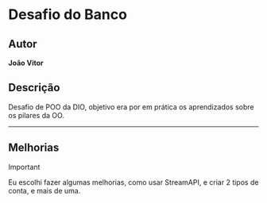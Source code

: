 
# Desafio do Banco

## Autor
**João Vitor**

## Descrição
Desafio de POO da DIO, objetivo era por em prática os aprendizados sobre os pilares da OO.

---
## Melhorias


>[!IMPORTANT]
> Eu escolhi fazer algumas melhorias, como usar StreamAPI, e criar 2 tipos de conta, e mais de uma.

